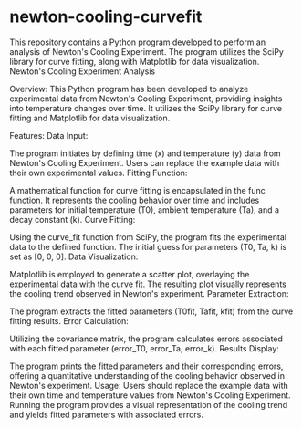 # newton-cooling-curvefit
This repository contains a Python program developed to perform an analysis of Newton's Cooling Experiment. The program utilizes the SciPy library for curve fitting, along with Matplotlib for data visualization.
Newton's Cooling Experiment Analysis

Overview:
This Python program has been developed to analyze experimental data from Newton's Cooling Experiment, providing insights into temperature changes over time. It utilizes the SciPy library for curve fitting and Matplotlib for data visualization.

Features:
Data Input:

The program initiates by defining time (x) and temperature (y) data from Newton's Cooling Experiment. Users can replace the example data with their own experimental values.
Fitting Function:

A mathematical function for curve fitting is encapsulated in the func function. It represents the cooling behavior over time and includes parameters for initial temperature (T0), ambient temperature (Ta), and a decay constant (k).
Curve Fitting:

Using the curve_fit function from SciPy, the program fits the experimental data to the defined function. The initial guess for parameters (T0, Ta, k) is set as [0, 0, 0].
Data Visualization:

Matplotlib is employed to generate a scatter plot, overlaying the experimental data with the curve fit. The resulting plot visually represents the cooling trend observed in Newton's experiment.
Parameter Extraction:

The program extracts the fitted parameters (T0fit, Tafit, kfit) from the curve fitting results.
Error Calculation:

Utilizing the covariance matrix, the program calculates errors associated with each fitted parameter (error_T0, error_Ta, error_k).
Results Display:

The program prints the fitted parameters and their corresponding errors, offering a quantitative understanding of the cooling behavior observed in Newton's experiment.
Usage:
Users should replace the example data with their own time and temperature values from Newton's Cooling Experiment.
Running the program provides a visual representation of the cooling trend and yields fitted parameters with associated errors.
